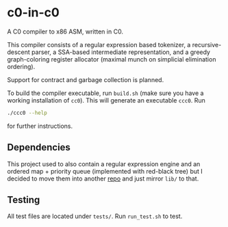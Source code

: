 # c0-in-c0

A C0 compiler to x86 ASM, written in C0.

This compiler consists of a regular expression based tokenizer, a recursive-descent parser, a SSA-based intermediate representation, and a greedy graph-coloring register allocator (maximal munch on simplicial elimination ordering).

Support for contract and garbage collection is planned.

To build the compiler executable, run `build.sh` (make sure you have a working installation of `cc0`). This will generate an executable `ccc0`. Run
```sh
./ccc0 --help
```
for further instructions.

## Dependencies

This project used to also contain a regular expression engine and an ordered map + priority queue (implemented with red-black tree) but I decided to move them into another [repo](https://github.com/davidmaamoaix/c0-utils) and just mirror `lib/` to that.

## Testing

All test files are located under `tests/`. Run `run_test.sh` to test.
